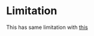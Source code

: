 # Limitation
 This has same limitation with [this](https://github.com/develacker/dayone/blob/master/windows/browser/firefox/Firefox%2046.0.1%20-%20ASM.JS%20JIT-Spray%20Remote%20Code%20Execution(CVE-2017-5375%3BCVE-2016-2819)/README.md)
